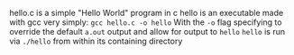 hello.c is a simple "Hello World" program in c
hello is an executable made with gcc very simply:
`gcc hello.c -o hello`
With the `-o` flag specifying to override the default `a.out` output and allow for output to `hello`
`hello` is run via `./hello` from within its containing directory

